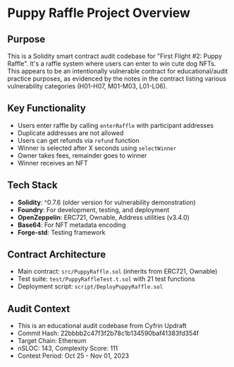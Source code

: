 # Puppy Raffle Project Overview

## Purpose
This is a Solidity smart contract audit codebase for "First Flight #2: Puppy Raffle". It's a raffle system where users can enter to win cute dog NFTs. This appears to be an intentionally vulnerable contract for educational/audit practice purposes, as evidenced by the notes in the contract listing various vulnerability categories (H01-H07, M01-M03, L01-L06).

## Key Functionality
- Users enter raffle by calling `enterRaffle` with participant addresses
- Duplicate addresses are not allowed
- Users can get refunds via `refund` function
- Winner is selected after X seconds using `selectWinner`
- Owner takes fees, remainder goes to winner
- Winner receives an NFT

## Tech Stack
- **Solidity**: ^0.7.6 (older version for vulnerability demonstration)
- **Foundry**: For development, testing, and deployment
- **OpenZeppelin**: ERC721, Ownable, Address utilities (v3.4.0)
- **Base64**: For NFT metadata encoding
- **Forge-std**: Testing framework

## Contract Architecture
- Main contract: `src/PuppyRaffle.sol` (inherits from ERC721, Ownable)
- Test suite: `test/PuppyRaffleTest.t.sol` with 21 test functions
- Deployment script: `script/DeployPuppyRaffle.sol`

## Audit Context
- This is an educational audit codebase from Cyfrin Updraft
- Commit Hash: 22bbbb2c47f3f2b78c1b134590baf41383fd354f
- Target Chain: Ethereum
- nSLOC: 143, Complexity Score: 111
- Contest Period: Oct 25 - Nov 01, 2023
